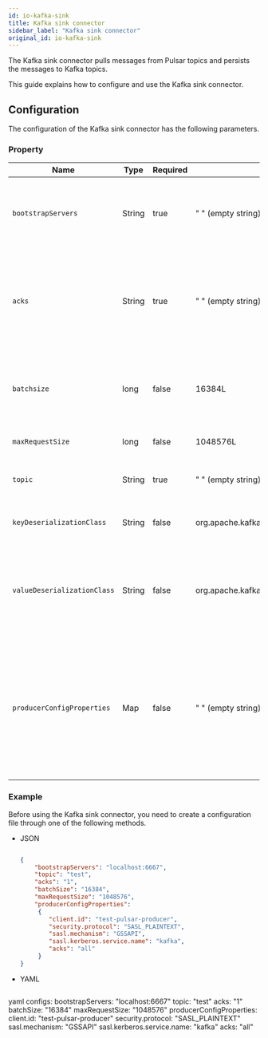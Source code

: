 ```yaml
---
id: io-kafka-sink
title: Kafka sink connector
sidebar_label: "Kafka sink connector"
original_id: io-kafka-sink
---
```


The Kafka sink connector pulls messages from Pulsar topics and persists the messages
to Kafka topics.

This guide explains how to configure and use the Kafka sink connector.

## Configuration

The configuration of the Kafka sink connector has the following parameters.

### Property

| Name | Type| Required | Default | Description 
|------|----------|---------|-------------|-------------|
|  `bootstrapServers` |String| true | " " (empty string) | A comma-separated list of host and port pairs for establishing the initial connection to the Kafka cluster. |
|`acks`|String|true|" " (empty string) |The number of acknowledgments that the producer requires the leader to receive before a request completes. <br />This controls the durability of the sent records.
|`batchsize`|long|false|16384L|The batch size that a Kafka producer attempts to batch records together before sending them to brokers.
|`maxRequestSize`|long|false|1048576L|The maximum size of a Kafka request in bytes.
|`topic`|String|true|" " (empty string) |The Kafka topic which receives messages from Pulsar.
| `keyDeserializationClass` | String|false | org.apache.kafka.common.serialization.StringSerializer | The serializer class for Kafka producers to serialize keys.
| `valueDeserializationClass` | String|false | org.apache.kafka.common.serialization.ByteArraySerializer | The serializer class for Kafka producers to serialize values.<br /><br />The serializer is set by a specific implementation of [`KafkaAbstractSink`](https://github.com/apache/pulsar/blob/master/pulsar-io/kafka/src/main/java/org/apache/pulsar/io/kafka/KafkaAbstractSink.java).
|`producerConfigProperties`|Map|false|" " (empty string)|The producer configuration properties to be passed to producers. <br /><br />**Note:  other properties specified in the connector configuration file take precedence over this configuration**.


### Example

Before using the Kafka sink connector, you need to create a configuration file through one of the following methods.

* JSON 

  ```json
  
  {
      "bootstrapServers": "localhost:6667",
      "topic": "test",
      "acks": "1",
      "batchSize": "16384",
      "maxRequestSize": "1048576",
      "producerConfigProperties":
       {
          "client.id": "test-pulsar-producer",
          "security.protocol": "SASL_PLAINTEXT",
          "sasl.mechanism": "GSSAPI",
          "sasl.kerberos.service.name": "kafka",
          "acks": "all" 
       }
  }

* YAML
  
  ```

yaml
  configs:
      bootstrapServers: "localhost:6667"
      topic: "test"
      acks: "1"
      batchSize: "16384"
      maxRequestSize: "1048576"
      producerConfigProperties:
          client.id: "test-pulsar-producer"
          security.protocol: "SASL_PLAINTEXT"
          sasl.mechanism: "GSSAPI"
          sasl.kerberos.service.name: "kafka"
          acks: "all"   
  ```
